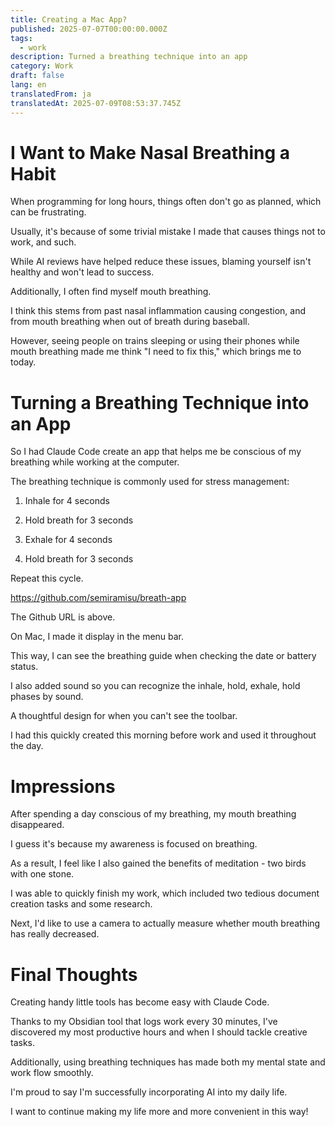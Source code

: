 ```yaml
---
title: Creating a Mac App?
published: 2025-07-07T00:00:00.000Z
tags:
  - work
description: Turned a breathing technique into an app
category: Work
draft: false
lang: en
translatedFrom: ja
translatedAt: 2025-07-09T08:53:37.745Z
---
```

# I Want to Make Nasal Breathing a Habit

When programming for long hours, things often don't go as planned, which can be frustrating.

Usually, it's because of some trivial mistake I made that causes things not to work, and such.

While AI reviews have helped reduce these issues, blaming yourself isn't healthy and won't lead to success.

Additionally, I often find myself mouth breathing.

I think this stems from past nasal inflammation causing congestion, and from mouth breathing when out of breath during baseball.

However, seeing people on trains sleeping or using their phones while mouth breathing made me think "I need to fix this," which brings me to today.

# Turning a Breathing Technique into an App

So I had Claude Code create an app that helps me be conscious of my breathing while working at the computer.

The breathing technique is commonly used for stress management:

1. Inhale for 4 seconds

2. Hold breath for 3 seconds

3. Exhale for 4 seconds

4. Hold breath for 3 seconds

Repeat this cycle.

https://github.com/semiramisu/breath-app

The Github URL is above.

On Mac, I made it display in the menu bar.

This way, I can see the breathing guide when checking the date or battery status.

I also added sound so you can recognize the inhale, hold, exhale, hold phases by sound.

A thoughtful design for when you can't see the toolbar.

I had this quickly created this morning before work and used it throughout the day.

# Impressions

After spending a day conscious of my breathing, my mouth breathing disappeared.

I guess it's because my awareness is focused on breathing.

As a result, I feel like I also gained the benefits of meditation - two birds with one stone.

I was able to quickly finish my work, which included two tedious document creation tasks and some research.

Next, I'd like to use a camera to actually measure whether mouth breathing has really decreased.

# Final Thoughts

Creating handy little tools has become easy with Claude Code.

Thanks to my Obsidian tool that logs work every 30 minutes, I've discovered my most productive hours and when I should tackle creative tasks.

Additionally, using breathing techniques has made both my mental state and work flow smoothly.

I'm proud to say I'm successfully incorporating AI into my daily life.

I want to continue making my life more and more convenient in this way!
